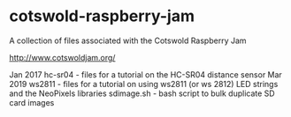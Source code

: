 # cotswold-raspberry-jam

A collection of files associated with the Cotswold Raspberry Jam

http://www.cotswoldjam.org/

Jan 2017 hc-sr04 - files for a tutorial on the HC-SR04 distance sensor
Mar 2019 ws2811  - files for a tutorial on using ws2811 (or ws 2812) LED strings and the NeoPixels libraries
sdimage.sh       - bash script to bulk duplicate SD card images
